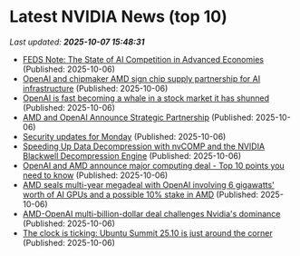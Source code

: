 # Latest NVIDIA News (top 10)
_Last updated: **2025-10-07 15:48:31**_

- [FEDS Note: The State of AI Competition in Advanced Economies](https://www.federalreserve.gov/econres/notes/feds-notes/the-state-of-ai-competition-in-advanced-economies-20251006.html) (Published: 2025-10-06)
- [OpenAI and chipmaker AMD sign chip supply partnership for AI infrastructure](https://financialpost.com/pmn/openai-and-chipmaker-amd-sign-chip-supply-partnership-for-ai-infrastructure-2) (Published: 2025-10-06)
- [OpenAI is fast becoming a whale in a stock market it has shunned](https://financialpost.com/investing/openai-fast-becoming-whale-in-stock-market) (Published: 2025-10-06)
- [AMD and OpenAI Announce Strategic Partnership](https://www.thurrott.com/a-i/openai-a-i/327971/amd-and-openai-announce-strategic-partnership) (Published: 2025-10-06)
- [Security updates for Monday](https://lwn.net/Articles/1040991/) (Published: 2025-10-06)
- [Speeding Up Data Decompression with nvCOMP and the NVIDIA Blackwell Decompression Engine](https://developer.nvidia.com/blog/speeding-up-data-decompression-with-nvcomp-and-the-nvidia-blackwell-decompression-engine/) (Published: 2025-10-06)
- [OpenAI and AMD announce major computing deal - Top 10 points you need to know](https://economictimes.indiatimes.com/news/international/us/openai-and-amd-announce-major-computing-deal-top-10-points-you-need-to-know/articleshow/124343205.cms) (Published: 2025-10-06)
- [AMD seals multi-year megadeal with OpenAI involving 6 gigawatts' worth of AI GPUs and a possible 10% stake in AMD](https://www.pcgamer.com/hardware/graphics-cards/amd-seals-multi-year-megadeal-with-openai-involving-6-gigawatts-worth-of-ai-gpus-and-a-possible-10-percent-stake-in-amd/) (Published: 2025-10-06)
- [AMD-OpenAI multi-billion-dollar deal challenges Nvidia's dominance](https://economictimes.indiatimes.com/tech/technology/amd-openai-multi-billion-dollar-deal-challenges-nvidias-dominance/articleshow/124343366.cms) (Published: 2025-10-06)
- [The clock is ticking: Ubuntu Summit 25.10 is just around the corner](https://ubuntu.com/blog/the-clock-is-ticking-ubuntu-summit-25-10-is-just-around-the-corner) (Published: 2025-10-06)
